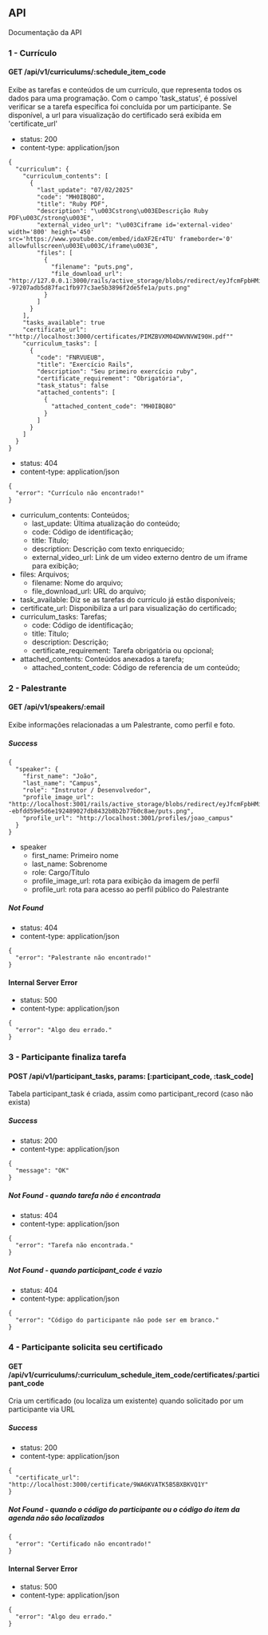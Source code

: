 ## API
Documentação da API
### 1 - Currículo
#### GET /api/v1/curriculums/:schedule_item_code
Exibe as tarefas e conteúdos de um currículo, que representa todos os dados para uma programação.
Com o campo 'task_status', é possível verificar se a tarefa específica foi concluída por um participante.
Se disponível, a url para visualização do certificado será exibida em 'certificate_url'

* status: 200
* content-type: application/json

```
{
  "curriculum": {
    "curriculum_contents": [
      {
        "last_update": "07/02/2025"
        "code": "MH0IBQ8O",
        "title": "Ruby PDF",
        "description": "\u003Cstrong\u003EDescrição Ruby PDF\u003C/strong\u003E",
        "external_video_url": "\u003Ciframe id='external-video' width='800' height='450' src='https://www.youtube.com/embed/idaXF2Er4TU' frameborder='0' allowfullscreen\u003E\u003C/iframe\u003E",
        "files": [
          {
            "filename": "puts.png",
            "file_download_url": "http://127.0.0.1:3000/rails/active_storage/blobs/redirect/eyJfcmFpbHMiOnsiZGF0YSI6MSwicHVyIjoiYmxvYl9pZCJ9fQ==--97207adb5d87fac1fb977c3ae5b3896f2de5fe1a/puts.png"
          }
        ]
      }
    ],
    "tasks_available": true
    "certificate_url": ""http://localhost:3000/certificates/PIMZBVXM04DWVNVWI90H.pdf""
    "curriculum_tasks": [
      {
        "code": "FNRVUEUB",
        "title": "Exercício Rails",
        "description": "Seu primeiro exercício ruby",
        "certificate_requirement": "Obrigatória",
        "task_status": false
        "attached_contents": [
          {
            "attached_content_code": "MH0IBQ8O"
          }
        ]
      }
    ]
  }
}
```

* status: 404
* content-type: application/json

```
{
  "error": "Currículo não encontrado!"
}
```

* curriculum_contents: Conteúdos;
  - last_update: Última atualização do conteúdo;
  - code: Código de identificação;
  - title: Título;
  - description: Descrição com texto enriquecido;
  - external_video_url: Link de um video externo dentro de um iframe para exibição;
* files: Arquivos;
  - filename: Nome do arquivo;
  - file_download_url: URL do arquivo;
* task_available: Diz se as tarefas do currículo já estão disponíveis;
* certificate_url: Disponibiliza a url para visualização do certificado;
* curriculum_tasks: Tarefas;
  - code: Código de identificação;
  - title: Título;
  - description: Descrição;
  - certificate_requirement: Tarefa obrigatória ou opcional;
* attached_contents: Conteúdos anexados a tarefa;
  - attached_content_code: Código de referencia de um conteúdo;
  

### 2 - Palestrante
#### GET /api/v1/speakers/:email
Exibe informações relacionadas a um Palestrante, como perfil e foto.
##### Success
```
{
  "speaker": {
    "first_name": "João",
    "last_name": "Campus",
    "role": "Instrutor / Desenvolvedor",
    "profile_image_url": "http://localhost:3001/rails/active_storage/blobs/redirect/eyJfcmFpbHMiOnsiZGF0YSI6MiwicHVyIjoiYmxvYl9pZCJ9fQ==--ebfdd59e5d6e192489027db8432b8b2b77b0c8ae/puts.png",
    "profile_url": "http://localhost:3001/profiles/joao_campus"
  }
}
```
* speaker
  - first_name: Primeiro nome
  - last_name: Sobrenome
  - role: Cargo/Título
  - profile_image_url: rota para exibição da imagem de perfil
  - profile_url: rota para acesso ao perfil público do Palestrante

##### Not Found
* status: 404
* content-type: application/json

```
{
  "error": "Palestrante não encontrado!"
}
```

#### Internal Server Error

* status: 500
* content-type: application/json

```
{
  "error": "Algo deu errado."
}
```

### 3 - Participante finaliza tarefa
#### POST /api/v1/participant_tasks, params: [:participant_code, :task_code]
Tabela participant_task é criada, assim como participant_record (caso não exista)
##### Success

* status: 200
* content-type: application/json

```
{
  "message": "OK"
}
```

##### Not Found - quando tarefa não é encontrada

* status: 404
* content-type: application/json

```
{
  "error": "Tarefa não encontrada."
}
```

##### Not Found - quando participant_code é vazio

* status: 404
* content-type: application/json

```
{
  "error": "Código do participante não pode ser em branco."
}
```


### 4 - Participante solicita seu certificado
#### GET /api/v1/curriculums/:curriculum_schedule_item_code/certificates/:participant_code
Cria um certificado (ou localiza um existente) quando solicitado por um participante via URL

##### Success
* status: 200
* content-type: application/json

```
{
  "certificate_url": "http://localhost:3000/certificate/9WA6KVATK5B5BXBKVQ1Y"
}
```

##### Not Found - quando o código do participante ou o código do item da agenda não são localizados

```
{
  "error": "Certificado não encontrado!"
}
```

#### Internal Server Error

* status: 500
* content-type: application/json

```
{
  "error": "Algo deu errado."
}